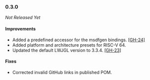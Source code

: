 ### 0.3.0

_Not Released Yet_

#### Improvements

- Added a predefined accessor for the msdfgen bindings. [[GH-24]](https://github.com/Osmerion/gradle-lwjgl3/issues/24)
- Added platform and architecture presets for RISC-V 64.
- Updated the default LWJGL version to 3.3.4. [[GH-23]](https://github.com/Osmerion/gradle-lwjgl3/issues/23)

#### Fixes

- Corrected invalid GitHub links in published POM.